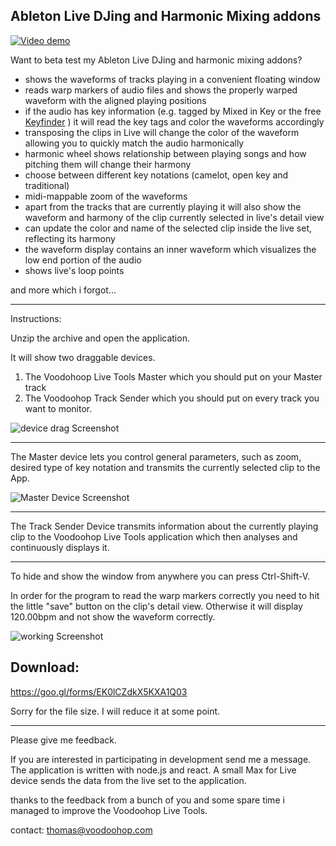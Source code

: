 Ableton Live DJing and Harmonic Mixing addons
------------------

[![Video demo](http://img.youtube.com/vi/DGWDu8ECST0/0.jpg)](http://www.youtube.com/watch?v=DGWDu8ECST0)

Want to beta test my Ableton Live DJing and harmonic mixing addons?

- shows the waveforms of tracks playing in a convenient floating window
- reads warp markers of audio files and shows the properly warped waveform with the aligned playing positions
- if the audio has key information (e.g. tagged by Mixed in Key or the free [Keyfinder](http://www.ibrahimshaath.co.uk/keyfinder/) ) it will read the key tags and color the waveforms accordingly
- transposing the clips in Live will change the color of the waveform allowing you to quickly match the audio harmonically
- harmonic wheel shows relationship between playing songs and how pitching them will change their harmony
- choose between different key notations (camelot, open key and traditional)
- midi-mappable zoom of the waveforms
- apart from the tracks that are currently playing it will also show the waveform and harmony of the clip currently selected in live's detail view
- can update the color and name of the selected clip inside the live set, reflecting its harmony
- the waveform display contains an inner waveform which visualizes the low end portion of the audio
- shows live's loop points

and more which i forgot...

-------------------------------
Instructions:

Unzip the archive and open the application.

It will show two draggable devices.

1. The Voodohoop Live Tools Master which you should put on your Master track
2. The Voodoohop Track Sender which you should put on every track you want to monitor.

![device drag Screenshot][devicedrag]

***

The Master device lets you control general parameters, such as zoom, desired type of key notation and transmits the currently selected clip to the App.

![Master Device Screenshot][masterdevice]

***

The Track Sender Device transmits information about the currently playing clip to the Voodoohop Live Tools application which then analyses and continuously displays it.

***

To hide and show the window from anywhere you can press Ctrl-Shift-V.

In order for the program to read the warp markers correctly you need to hit the little "save" button on the clip's detail view. Otherwise it will display 120.00bpm and not show the waveform correctly.

![working Screenshot][working]



Download:
--------------
https://goo.gl/forms/EK0lCZdkX5KXA1Q03

Sorry for the file size. I will reduce it at some point. 

***

Please give me feedback.

If you are interested in participating in development send me a message. The application is written with node.js and react. A small Max for Live device sends the data from the live set to the application.

thanks to the feedback from a bunch of you and some spare time i managed to improve the Voodoohop Live Tools. 

contact: thomas@voodoohop.com


[devicedrag]: https://github.com/voodoohop/voodoohop-ableton-tools/blob/master/screenshot_device_drag_sm.png?raw=true "Voodoohop Live Tools opening screenshot"
[working]: https://github.com/voodoohop/voodoohop-ableton-tools/blob/master/screenshot_working.png?raw=true "Voodoohop Live Tools working screenshot"
[masterdevice]: https://github.com/voodoohop/voodoohop-ableton-tools/blob/master/screenshot_master_device.png?raw=true "Voodoohop Live Tools working screenshot"
